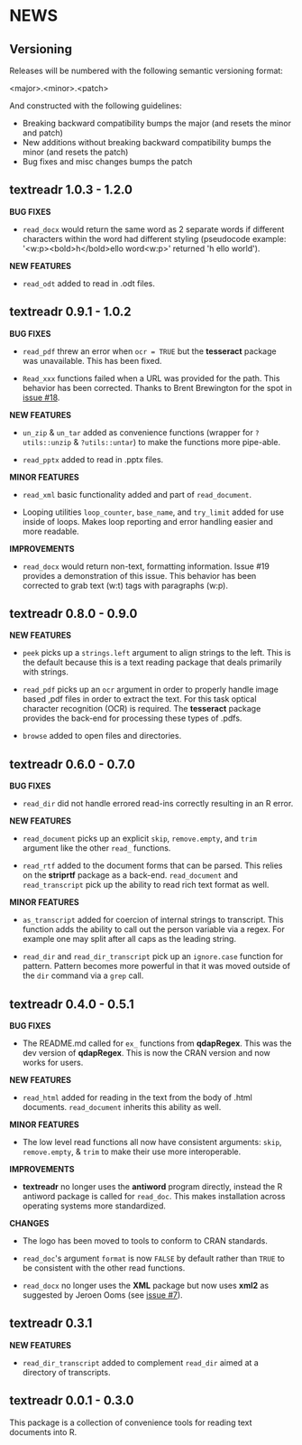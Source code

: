 NEWS
====

Versioning
----------

Releases will be numbered with the following semantic versioning format:

&lt;major&gt;.&lt;minor&gt;.&lt;patch&gt;

And constructed with the following guidelines:

* Breaking backward compatibility bumps the major (and resets the minor
  and patch)
* New additions without breaking backward compatibility bumps the minor
  (and resets the patch)
* Bug fixes and misc changes bumps the patch



textreadr 1.0.3 - 1.2.0
----------------------------------------------------------------

**BUG FIXES**

* `read_docx` would return the same word as 2 separate words if different 
  characters within the word had different styling (pseudocode example: 
  '&lt;w:p&gt;&lt;bold&gt;h&lt;/bold&gt;ello word&lt;w:p&gt;' returned 'h ello world').

**NEW FEATURES**

* `read_odt` added to read in .odt files.



textreadr 0.9.1 - 1.0.2
----------------------------------------------------------------

**BUG FIXES**

* `read_pdf` threw an error when `ocr = TRUE` but the **tesseract** package was 
  unavailable.  This has been fixed.
  
* `Read_xxx` functions failed when a URL was provided for the path.  This behavior 
  has been corrected.  Thanks to Brent Brewington for the spot in <a href="https://github.com/trinker/textreadr/issues/18">issue #18</a>.

**NEW FEATURES**

* `un_zip` & `un_tar` added as convenience functions (wrapper for `?utils::unzip` 
  & `?utils::untar`) to make the functions more pipe-able.

* `read_pptx` added to read in .pptx files.

**MINOR FEATURES**

* `read_xml` basic functionality added and part of `read_document`.

* Looping utilities `loop_counter`, `base_name`, and `try_limit` added for use 
  inside of loops.  Makes loop reporting and error handling easier and more readable.

**IMPROVEMENTS**

* `read_docx` would return non-text, formatting information.  Issue #19 provides 
  a demonstration of this issue.  This behavior has been corrected to grab text 
  (w:t) tags with paragraphs (w:p).




textreadr 0.8.0 - 0.9.0
----------------------------------------------------------------

**NEW FEATURES**

* `peek` picks up a `strings.left` argument to align strings to the left.  This
  is the default because this is a text reading package that deals primarily
  with strings.

* `read_pdf` picks up an `ocr` argument in order to properly handle image based
  ,pdf files in order to extract the text.  For this task optical character
  recognition (OCR) is required.  The **tesseract** package provides the back-end
  for processing these types of .pdfs.
  
* `browse` added to open files and directories.


textreadr 0.6.0 - 0.7.0
----------------------------------------------------------------

**BUG FIXES**

* `read_dir` did not handle errored read-ins correctly resulting in an R error.

**NEW FEATURES**

* `read_document` picks up an explicit `skip`, `remove.empty`, and `trim`
  argument like the other `read_` functions.

* `read_rtf` added to the document forms that can be parsed.  This relies on the
  **striprtf** package as a back-end.  `read_document` and `read_transcript` pick
  up the ability to read rich text format as well.

**MINOR FEATURES**

* `as_transcript` added for coercion of internal strings to transcript.  This
  function adds the ability to call out the person variable via a regex.  For
  example one may split after all caps as the leading string.

* `read_dir` and `read_dir_transcript` pick up an `ignore.case` function for pattern.
  Pattern becomes more powerful in that it was moved outside of the `dir` command
  via a `grep` call.



textreadr 0.4.0 - 0.5.1
----------------------------------------------------------------

**BUG FIXES**

* The README.md called for `ex_` functions from **qdapRegex**.  This was the dev
  version of **qdapRegex**.  This is now the CRAN version and now works for users.

**NEW FEATURES**

* `read_html` added for reading in the text from the body of .html documents.
  `read_document` inherits this ability as well.

**MINOR FEATURES**

* The low level read functions all now have consistent arguments: `skip`,
  `remove.empty`, & `trim` to make their use more interoperable.

**IMPROVEMENTS**

* **textreadr** no longer uses the **antiword** program directly, instead the
  R antiword package is called for `read_doc`.  This makes installation across
  operating systems more standardized.

**CHANGES**

* The logo has been moved to tools to conform to CRAN standards.

* `read_doc`'s argument `format` is now `FALSE` by default rather than `TRUE` to
  be consistent with the other read functions.

* `read_docx` no longer uses the **XML** package but now uses **xml2** as
  suggested by Jeroen Ooms (see <a href="https://github.com/trinker/textreadr/issues/7">issue #7</a>).



textreadr 0.3.1
----------------------------------------------------------------

**NEW FEATURES**

* `read_dir_transcript` added to complement `read_dir` aimed at a directory of
  transcripts.



textreadr 0.0.1 - 0.3.0
----------------------------------------------------------------

This package is a  collection of convenience tools for reading text documents
into R.
